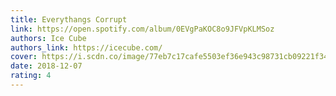 ```yaml
---
title: Everythangs Corrupt
link: https://open.spotify.com/album/0EVgPaKOC8o9JFVpKLMSoz
authors: Ice Cube
authors_link: https://icecube.com/
cover: https://i.scdn.co/image/77eb7c17cafe5503ef36e943c98731cb09221f34
date: 2018-12-07
rating: 4
---
```

